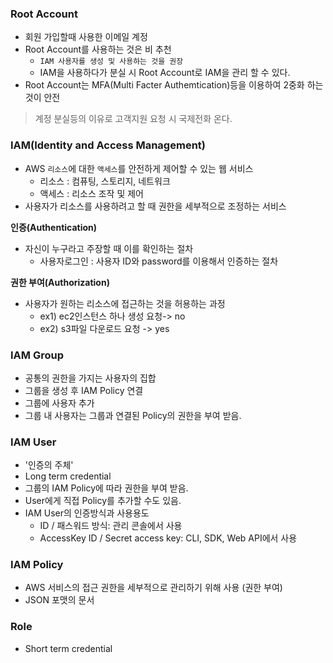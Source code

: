 

### Root Account
- 회원 가입할때 사용한 이메일 계정
- Root Account를 사용하는 것은 비 추천
  - `IAM 사용자를 생성 및 사용하는 것을 권장`
  - IAM을 사용하다가 분실 시 Root Account로 IAM을 관리 할 수 있다. 
- Root Account는 MFA(Multi Facter Authemtication)등을 이용하여 2중화 하는것이 안전
> 계정 분실등의 이유로 고객지원 요청 시 국제전화 온다.


### IAM(Identity and Access Management)
- AWS `리소스`에 대한 `액세스`를 안전하게 제어할 수 있는 웹 서비스
    - 리소스 : 컴퓨팅, 스토리지, 네트워크
    - 액세스 : 리소스 조작 및 제어
- 사용자가 리소스를 사용하려고 할 때 권한을 세부적으로 조정하는 서비스

**인증(Authentication)**
- 자신이 누구라고 주장할 때 이를 확인하는 절차
  - 사용자로그인 : 사용자 ID와 password를 이용해서 인증하는 절차

**권한 부여(Authorization)**
- 사용자가 원하는 리소스에 접근하는 것을 허용하는 과정
  - ex1) ec2인스턴스 하나 생성 요청-> no
  - ex2) s3파일 다운로드 요청 -> yes

### IAM Group
- 공통의 권한을 가지는 사용자의 집합 
- 그룹을 생성 후 IAM Policy 연결
- 그룹에 사용자 추가
- 그룹 내 사용자는 그룹과 연결된 Policy의 권한을 부여 받음. 
      
### IAM User
- '인증의 주체'
- Long term credential
- 그룹의 IAM Policy에 따라 권한을 부여 받음.
- User에게 직접 Policy를 추가할 수도 있음.
- IAM User의 인증방식과 사용용도
  - ID / 패스워드 방식: 관리 콘솔에서 사용
  - AccessKey ID / Secret access key: CLI, SDK, Web API에서 사용

### IAM Policy
- AWS 서비스의 접근 권한을 세부적으로 관리하기 위해 사용 (권한 부여)
- JSON 포맷의 문서

### Role
- Short term credential
